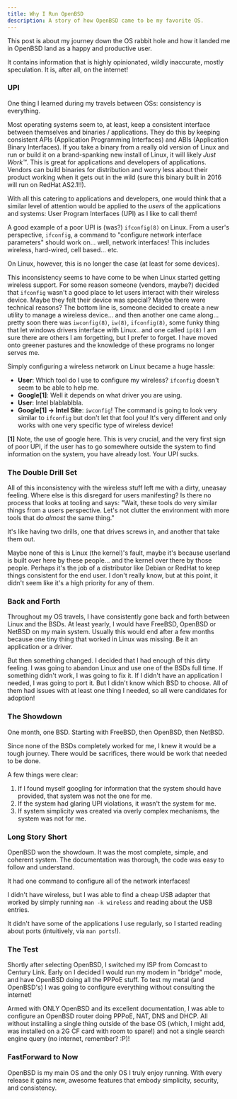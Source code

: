 ```yaml
---
title: Why I Run OpenBSD
description: A story of how OpenBSD came to be my favorite OS.
---
```


This post is about my journey down the OS rabbit hole and how it
landed me in OpenBSD land as a happy and productive user.

It contains information that is highly opinionated, wildly
inaccurate, mostly speculation. It is, after all, on the internet!

### UPI

One thing I learned during my travels between OSs: consistency is
everything.

Most operating systems seem to, at least, keep a consistent interface
between themselves and binaries / applications. They do this by keeping
consistent APIs (Application Programming Interfaces) and ABIs
(Application Binary Interfaces). If you take a binary from a really old
version of Linux and run or build it on a brand-spanking new install of
Linux, it will likely *Just Work™*. This is great for applications
and developers of applications. Vendors can build binaries for
distribution and worry less about their product working when it gets
out in the wild (sure this binary built in 2016 will run on RedHat
AS2.1!!).

With all this catering to applications and developers, one would think
that a similar level of attention would be applied to the *users* of
the applications and systems: User Program Interfaces (UPI) as I like to
call them!

A good example of a poor UPI is (was?) `ifconfig(8)` on Linux. From a
user's perspective, `ifconfig`, a command to "configure network
interface parameters" should work on... well, network interfaces!
This includes wireless, hard-wired, cell based... etc.

On Linux, however, this is no longer the case (at least for some devices).

This inconsistency seems to have come to be when Linux started getting
wireless support. For some reason someone (vendors, maybe?) decided
that `ifconfig` wasn't a good place to let users interact with their
wireless device. Maybe they felt their device was special? Maybe there
were technical reasons? The bottom line is, someone decided to create
a new utility to manage a wireless device... and then another one came
along... pretty soon there was `iwconfig(8)`, `iw(8)`, `ifconfig(8)`,
some funky thing that let windows drivers interface with Linux..  and
one called `ip(8)` I am sure there are others I am forgetting, but I
prefer to forget. I have moved onto greener pastures and the knowledge
of these programs no longer serves me.

Simply configuring a wireless network on Linux became a huge hassle:

- **User**: Which tool do I use to configure my wireless? `ifconfig`
doesn't seem to be able to help me.
- **Google[1]**: Well it depends on what driver you are using.
- **User**: Intel blablablbla.
- **Google[1] -> Intel Site**: `iwconfig`! The command is going to look
very similar to `ifconfig` but don't let that fool you! It's very
different and only works with one very specific type of wireless
device!

**[1]** Note, the use of google here. This is very crucial, and the
very first sign of poor UPI, if the user has to go somewhere outside
the system to find information on the system, you have already lost.
Your UPI sucks.

### The Double Drill Set

All of this inconsistency with the wireless stuff left me with a
dirty, uneasay feeling. Where else is this disregard for users
manifesting? Is there no process that looks at tooling and says:
"Wait, these tools do very similar things from a users
perspective. Let's not clutter the environment with more tools that do
_almost_ the same thing."

It's like having two drills, one that drives screws in, and another
that take them out.

Maybe none of this is Linux (the kernel)'s fault, maybe it's because
userland is built over here by these people... and the kernel over
there by those people. Perhaps it's the job of a distributor like
Debian or RedHat to keep things consistent for the end user. I don't
really know, but at this point, it didn't seem like it's a high
priority for any of them.

### Back and Forth

Throughout my OS travels, I have consistently gone back and forth
between Linux and the BSDs. At least yearly, I would have FreeBSD,
OpenBSD or NetBSD on my main system. Usually this would end after a few
months because one tiny thing that worked in Linux was missing. Be it
an application or a driver.

But then something changed. I decided that I had enough of this dirty
feeling. I was going to abandon Linux and use one of the BSDs full
time. If something didn't work, I was going to fix it. If I didn't
have an application I needed, I was going to port it. But I didn't
know which BSD to choose. All of them had issues with at least one
thing I needed, so all were candidates for adoption!

### The Showdown

One month, one BSD. Starting with FreeBSD, then OpenBSD, then NetBSD.

Since none of the BSDs completely worked for me, I knew it would be a
tough journey. There would be sacrifices, there would be work that
needed to be done.

A few things were clear:

1) If I found myself googling for information that the system should
have provided, that system was not the one for me.
2) If the system had glaring UPI violations, it wasn't the system for me.
3) If system simplicity was created via overly complex mechanisms, the
system was not for me.

### Long Story Short

OpenBSD won the showdown. It was the most complete, simple, and
coherent system. The documentation was thorough, the code was easy to
follow and understand. 

It had one command to configure all of the network interfaces!

I didn't have wireless, but I was able to find a cheap USB adapter
that worked by simply running `man -k wireless` and reading about the
USB entries.

It didn't have some of the applications I use regularly, so I started
reading about ports (intuitively, via `man ports`!).

### The Test

Shortly after selecting OpenBSD, I switched my ISP from Comcast to
Century Link. Early on I decided I would run my modem in "bridge"
mode, and have OpenBSD doing all the PPPoE stuff. To test my metal
(and OpenBSD's) I was going to configure everything without consulting
the internet!

Armed with ONLY OpenBSD and its excellent documentation, I was able to
configure an OpenBSD router doing PPPoE, NAT, DNS and DHCP. All
without installing a single thing outside of the base OS (which, I
might add, was installed on a 2G CF card with room to spare!) and not
a single search engine query (no internet, remember? :P)!

### FastForward to Now

OpenBSD is my main OS and the only OS I truly enjoy running. With
every release it gains new, awesome features that embody simplicity,
security, and consistency.
